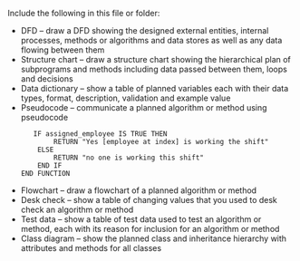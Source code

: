 Include the following in this file or folder:
- DFD – draw a DFD showing the designed external entities, internal processes, methods or
algorithms and data stores as well as any data flowing between them
- Structure chart – draw a structure chart showing the hierarchical plan of subprograms and
methods including data passed between them, loops and decisions
- Data dictionary – show a table of planned variables each with their data types, format,
description, validation and example value
- Pseudocode – communicate a planned algorithm or method using pseudocode
  ```
     IF assigned_employee IS TRUE THEN
          RETURN "Yes [employee at index] is working the shift"
      ELSE
          RETURN "no one is working this shift"
      END IF
  END FUNCTION
  ```
- Flowchart – draw a flowchart of a planned algorithm or method
- Desk check – show a table of changing values that you used to desk check an algorithm or
method
- Test data – show a table of test data used to test an algorithm or method, each with its
reason for inclusion for an algorithm or method
- Class diagram – show the planned class and inheritance hierarchy with attributes and
methods for all classes
